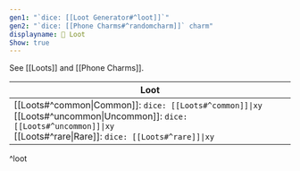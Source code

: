 ```yaml
---
gen1: "`dice: [[Loot Generator#^loot]]`"
gen2: "`dice: [[Phone Charms#^randomcharm]]` charm"
displayname: 💎 Loot
Show: true
---
```

See [[Loots]] and [[Phone Charms]].

| Loot |
| ---- |
| [[Loots#^common\|Common]]: `dice: [[Loots#^common]]\|xy`<br>[[Loots#^uncommon\|Uncommon]]: `dice: [[Loots#^uncommon]]\|xy`<br>[[Loots#^rare\|Rare]]: `dice: [[Loots#^rare]]\|xy` |
^loot